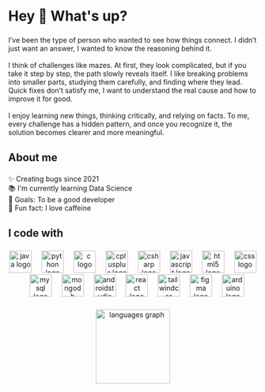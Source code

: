 <h1 align="left">Hey 👋 What's up?</h1>

###

<p align="left">I’ve been the type of person who wanted to see how things connect. I didn’t just want an answer, I wanted to know the reasoning behind it.<br><br>I think of challenges like mazes. At first, they look complicated, but if you take it step by step, the path slowly reveals itself. I like breaking problems into smaller parts, studying them carefully, and finding where they lead. Quick fixes don’t satisfy me, I want to understand the real cause and how to improve it for good.<br><br>I enjoy learning new things, thinking critically, and relying on facts. To me, every challenge has a hidden pattern, and once you recognize it, the solution becomes clearer and more meaningful.</p>

###

<h2 align="left">About me</h2>

###

<p align="left">✨ Creating bugs since 2021<br>📚 I'm currently learning Data Science<br>🎯 Goals: To be a good developer<br>🎲 Fun fact: I love caffeine</p>

###

<h2 align="left">I code with</h2>

###

<div align="center">
  <img src="https://skillicons.dev/icons?i=java" height="45" alt="java logo"  />
  <img width="12" />
  <img src="https://skillicons.dev/icons?i=py" height="45" alt="python logo"  />
  <img width="12" />
  <img src="https://skillicons.dev/icons?i=c" height="45" alt="c logo"  />
  <img width="12" />
  <img src="https://skillicons.dev/icons?i=cpp" height="45" alt="cplusplus logo"  />
  <img width="12" />
  <img src="https://skillicons.dev/icons?i=cs" height="45" alt="csharp logo"  />
  <img width="12" />
  <img src="https://skillicons.dev/icons?i=js" height="45" alt="javascript logo"  />
  <img width="12" />
  <img src="https://skillicons.dev/icons?i=html" height="45" alt="html5 logo"  />
  <img width="12" />
  <img src="https://skillicons.dev/icons?i=css" height="45" alt="css logo"  />
  <img width="12" />
  <img src="https://skillicons.dev/icons?i=mysql" height="45" alt="mysql logo"  />
  <img width="12" />
  <img src="https://skillicons.dev/icons?i=mongodb" height="45" alt="mongodb logo"  />
  <img width="12" />
  <img src="https://skillicons.dev/icons?i=androidstudio" height="45" alt="androidstudio logo"  />
  <img width="12" />
  <img src="https://skillicons.dev/icons?i=react" height="45" alt="react logo"  />
  <img width="12" />
  <img src="https://skillicons.dev/icons?i=tailwind" height="45" alt="tailwindcss logo"  />
  <img width="12" />
  <img src="https://skillicons.dev/icons?i=figma" height="45" alt="figma logo"  />
  <img width="12" />
  <img src="https://skillicons.dev/icons?i=arduino" height="45" alt="arduino logo"  />
</div>

###

<div align="center">
  <img src="https://github-readme-stats.vercel.app/api/top-langs?username=jhnlvnndrnl&locale=en&hide_title=false&layout=compact&card_width=320&langs_count=5&theme=dracula&hide_border=false&order=2" height="150" alt="languages graph"  />
</div>

###
